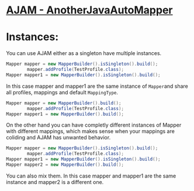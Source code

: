 # [AJAM - AnotherJavaAutoMapper](https://raphaeleckmayr.github.io/AnotherJavaAutoMapper)
# Instances:
You can use AJAM either as a singleton have multiple instances.
```java
Mapper mapper = new MapperBuilder().isSingleton().build();
        mapper.addProfile(TestProfile.class);
Mapper mapper1 = new MapperBuilder().isSingleton().build();
```
In this case mapper and mapper1 are the same instance of `Mapper`and share all profiles, mappings and default `MappingType`.

```java
Mapper mapper = new MapperBuilder().build();
        mapper.addProfile(TestProfile.class);
Mapper mapper1 = new MapperBuilder().build();
```
On the other hand you can have completly different instances of Mapper with different mappings, which makes sense when your mappings are coliding and AJAM has unwanted behavior.

```java
Mapper mapper = new MapperBuilder().isSingleton().build();
        mapper.addProfile(TestProfile.class);
Mapper mapper1 = new MapperBuilder().isSingleton().build();
Mapper mapper2 = new MapperBuilder().build();
```
You can also mix them. In this case mapper and mapper1 are the same instance and mapper2 is a different one.
